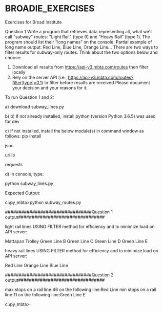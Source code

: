 # BROADIE_EXERCISES
Exercises for Broad Institute 


Question 1
Write a program that retrieves data representing all, what we'll call "subway" routes: "Light Rail"
(type 0) and “Heavy Rail” (type 1). The program should list their “long names” on the console.
Partial example of long name output: Red Line, Blue Line, Orange Line...
There are two ways to filter results for subway-only routes. Think about the two options below
and choose:
1. Download all results from https://api-v3.mbta.com/routes then filter locally
2. Rely on the server API (i.e., https://api-v3.mbta.com/routes?filter[type]=0,1) to
filter before results are received
Please document your decision and your reasons for it.


To run Question 1 and 2:

a) download subway_lines.py

b) b) if not already installed, install python (version Python 3.6.5) was used for dev 

c) if not installed, install the below module(s) in command window as follows: pip install <module>   

json

urllib

requests



d) in console, type:

   python subway_lines.py








Expected Output:

c:\py_mbta>python subway_routes.py


################################Question 1 output################################


light rail lines USING FILTER method for efficiency and to minimize load on API server:


Mattapan Trolley
Green Line B
Green Line C
Green Line D
Green Line E


heavy rail lines USING FILTER method for efficiency and to minimize load on API server:


Red Line
Orange Line
Blue Line



################################Question 2 output################################


max stops on a rail line:46  on the following line:Red Line
min stops on a rail line:11  on the following line:Green Line E

c:\py_mbta>


